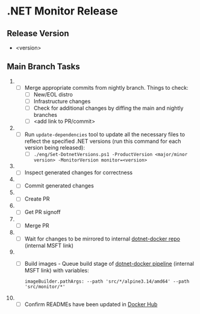 # .NET Monitor Release

## Release Version

* &lt;version&gt;

## Main Branch Tasks

1. - [ ] Merge appropriate commits from nightly branch.  Things to check:
      - [ ] New/EOL distro
      - [ ] Infrastructure changes
      - [ ] Check for additional changes by diffing the main and nightly branches
      - [ ] &lt;add link to PR/commit&gt;
1. - [ ] Run `update-dependencies` tool to update all the necessary files to reflect the specified .NET versions (run this command for each version being released):
      - [ ] `./eng/Set-DotnetVersions.ps1 -ProductVersion <major/minor version> -MonitorVersion monitor=<version>`
1. - [ ] Inspect generated changes for correctness
1. - [ ] Commit generated changes
1. - [ ] Create PR
1. - [ ] Get PR signoff
1. - [ ] Merge PR
1. - [ ] Wait for changes to be mirrored to internal [dotnet-docker repo](https://dev.azure.com/dnceng/internal/_git/dotnet-dotnet-docker) (internal MSFT link)
1.  - [ ] Build images - Queue build stage of [dotnet-docker pipeline](https://dev.azure.com/dnceng/internal/_build?definitionId=373) (internal MSFT link) with variables:

      `imageBuilder.pathArgs: --path 'src/*/alpine3.14/amd64' --path 'src/monitor/*'`
1. - [ ] Confirm READMEs have been updated in [Docker Hub](https://hub.docker.com/_/microsoft-dotnet-monitor)
